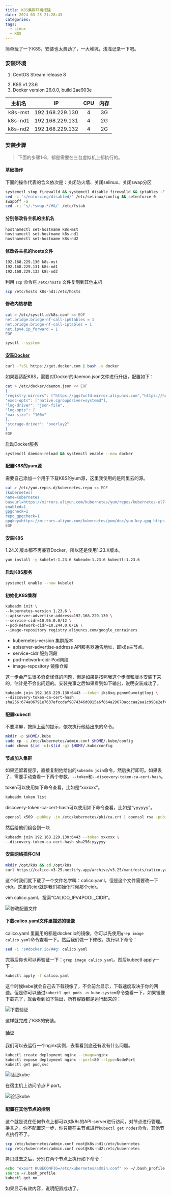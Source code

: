 ```yaml
---
title: K8S集群环境搭建
date: 2024-03-25 21:28:43
categories: 
tags:
  - Linux
  - K8S
---
```


简单玩了一下K8S，安装也太费劲了，一大堆坑，浅浅记录一下吧。

### 安装环境

1. CentOS Stream release 8
<!--more-->
2. K8S v1.23.6
3. Docker version 26.0.0, build 2ae903e

|主机名|IP|CPU|内存|
|:---:|:---:|:---:|:---:|
|k8s-mst|192.168.229.130|4|3G|
|k8s-nd1|192.168.229.131|4|2G|
|k8s-nd2|192.168.229.132|4|2G|

### 安装步骤

> 下面的步骤1-8，都是需要在三台虚拟机上都执行的。

#### 基础操作

下面的操作代表的含义依次是：关闭防火墙、关闭selinux、关闭swap分区

```bash
systemctl stop firewalld && systemctl disable firewalld && iptables -F
sed -i 's/enforcing/disabled/' /etc/selinux/config && setenforce 0
swapoff -a
sed -ri 's/.*swap.*/#&/' /etc/fstab
```

#### 分别修改各主机的主机名

```bash
hostnamectl set-hostname k8s-mst
hostnamectl set-hostname k8s-nd1
hostnamectl set-hostname k8s-nd2
```

#### 修改各主机的hosts文件

```bash
192.168.229.130 k8s-mst
192.168.229.131 k8s-nd1
192.168.229.132 k8s-nd2
```

利用 `scp` 命令将 `/etc/hosts` 文件复制到其他主机

```bash
scp /etc/hosts k8s-nd1:/etc/hosts
```

#### 修改内核参数

```bash
cat > /etc/sysctl.d/k8s.conf << EOF
net.bridge.bridge-nf-call-ip6tables = 1
net.bridge.bridge-nf-call-iptables = 1
net.ipv4.ip_forward = 1
EOF

sysctl --system
```

#### [安装Docker](https://nustarain.gitee.io/2023/10/30/DockerInit)

```bash
curl -fsSL https://get.docker.com | bash -s docker
```

如果要适配K8S，需要对Docker的daemon.json文件进行升级，配置如下：

```bash
cat > /etc/docker/daemon.json << EOF
{
"registry-mirrors": ["https://gqs7xcfd.mirror.aliyuncs.com","https://hub-mirror.c.163.com"],
"exec-opts": ["native.cgroupdriver=systemd"],
"log-driver": "json-file",
"log-opts": {
"max-size": "100m"
},
"storage-driver": "overlay2"
}
EOF
```

启动Docker服务

```bash
systemctl daemon-reload && systemctl enable --now docker
```

#### 配置K8S的yum源

需要自己添加一个用于下载K8S的yum源，这里我使用的是阿里云的源。

```bash
cat > /etc/yum.repos.d/kubernetes.repo << EOF
[kubernetes]
name=Kubernetes
baseurl=https://mirrors.aliyun.com/kubernetes/yum/repos/kubernetes-el7-x86_64/
enabled=1
gpgcheck=1
repo_gpgcheck=1
gpgkey=https://mirrors.aliyun.com/kubernetes/yum/doc/yum-key.gpg https://mirrors.aliyun.com/kubernetes/yum/doc/rpm-package-key.gpg
EOF
```

#### 安装K8S

1.24.X 版本都不再兼容Docker，所以还是使用1.23.X版本。

```bash
yum install -y kubelet-1.23.6 kubeadm-1.23.6 kubectl-1.23.6
```

#### 启动K8S服务

```bash
systemctl enable --now kubelet
```

#### 初始化K8S集群

```bash
kubeadm init \
--kubernetes-version 1.23.6 \
--apiserver-advertise-address=192.168.229.130 \
--service-cidr=10.96.0.0/12 \
--pod-network-cidr=10.244.0.0/16 \
--image-repository registry.aliyuncs.com/google_containers
```

- kubernetes-version 集群版本
- apiserver-advertise-address API服务器通告地址，即k8s主节点。
- service-cidr 服务网段
- pod-network-cidr Pod网段
- image-repository 镜像仓库

这一步会产生很多奇奇怪怪的问题，但是如果是按照我这个步骤和版本安装下来的，估计是不会出问题的。安装完事之后如果看到如下输出，说明安装成功了。

```bash
kubeadm join 192.168.229.130:6443 --token iks8xq.pqnnn0uvotgtloyj \
--discovery-token-ca-cert-hash
sha256:674a06791e7637efccdaf9874346d0815a6f864a29670acccaa2aa1c998e2ef4 
```

#### 配置kubectl

不要清屏，按照上面的提示，依次执行他给出来的命令。

```bash
mkdir -p $HOME/.kube
sudo cp -i /etc/kubernetes/admin.conf $HOME/.kube/config
sudo chown $(id -u):$(id -g) $HOME/.kube/config
```

#### 节点加入集群

如果还留着提示，直接复制他给出的`kubeadm join`命令，然后执行即可。如果丢了，需要手动查看一下两个参数，`--token`和`--discovery-token-ca-cert-hash`。

token可以使用如下命令查看，比如是“xxxxxx”。

```bash
kubeadm token list
```

discovery-token-ca-cert-hash可以使用如下命令查看，比如是“yyyyyy”。

```bash
openssl x509 -pubkey -in /etc/kubernetes/pki/ca.crt | openssl rsa -pubin -outform der 2> /dev/null | openssl dgst -sha256 -hex | sed 's/^.* //'
```

然后给他们组合到一块

```bash
kubeadm join 192.168.229.130:6443 --token xxxxxx \
--discovery-token-ca-cert-hash sha256:yyyyyy
```

#### 安装网络插件CNI

```bash
mkdir /opt/k8s && cd /opt/k8s
curl https://calico-v3-25.netlify.app/archive/v3.25/manifests/calico.yaml -O
```

这个时我们就下载了一个文件名字叫：calico.yaml，但是这个文件需要改一下cidr。这里的cidr就是我们初始化时候那个cidr。

vim calico.yaml，搜索“CALICO_IPV4POOL_CIDR”。

![修改配置文件](./install-k8s/1.png)

#### 下载calico.yaml文件里描述的镜像

calico.yaml 里面用的都是docker.io的镜像，你可以先使用`grep image calico.yaml`命令查看一下。然后我们做一下修改，执行以下命令：

```bash
sed -i 's#docker.io/##g' calico.yaml 
```

完事后你也可以再验证一下：`grep image calico.yaml`。然后kubectl apply一下：

```bash
kubectl apply -f calico.yaml
```

这个时候kebe就会自己去下载镜像了，不会前台显示，下载速度取决于你的网速。但是你可以通过`kubectl get pods -n kube-system`命令查看一下，如果镜像下载完了，就会看到如下输出，所有容器都是运行起来的：

![下载验证](./install-k8s/2.png)

这样就完成了K8S的安装。

#### 验证

我们可以去运行一个nginx实例，去看看到底还有没有什么问题。

```bash
kubectl create deployment nginx --image=nginx
kubectl expose deployment nginx --port=80 --type=NodePort
kubectl get pod,svc
```

![验证kube](./install-k8s/3.png)

在宿主机上访问节点IP:port。

![验证kube](./install-k8s/4.png)

#### 配置在其他节点的控制

这个就是说在任何节点上都可以对k8s的API-server进行访问，对节点进行管理。换言之，你不配置这一步，你只能在主节点进行`kubectl get nodes`命令，其他节点执行不了。

```bash
scp /etc/kubernetes/admin.conf root@k8s-nd1:/etc/kubernetes
scp /etc/kubernetes/admin.conf root@k8s-nd2:/etc/kubernetes
```

拷贝过去之后，分别在两个节点上执行如下命令：

```bash
echo "export KUBECONFIG=/etc/kubernetes/admin.conf" >> ~/.bash_profile
source ~/.bash_profile
kubectl get no
```

如果显示有效内容，说明配置成功了。